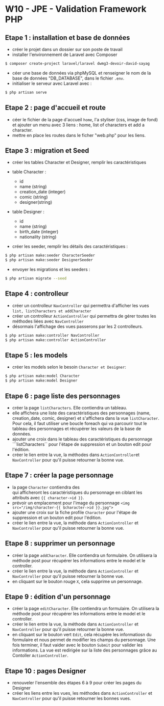 # W10 - JPE - Validation Framework PHP

## Etape 1 : installation et base de données
- créer le projet dans un dossier sur son poste de travail
- installer l'environnement de Laravel avec Composer
```bash
$ composer create-project laravel/laravel dwmg3-devoir-david-sayag
```
- céer une base de données via phpMySQL et renseigner le nom de la base de données "DB_DATABASE", dans le fichier ```.env```.  
- initialiser le serveur avec Laravel avec :
```bash
$ php artisan serve
```

## Etape 2 : page d'accueil et route
- céer le fichier de la page d'accueil ```home```, l'a styliser (css, image de fond) et ajouter un menu avec 3 liens : home, list of characters et add a character.
- mettre en place les routes dans le ficher "web.php" pour les liens.

## Etape 3 : migration et Seed
- créer les tables Character et Designer, remplir les caractéristiques
- table Character :
    - id
    - name (string)
    - creation_date (integer)
    - comic (string)
    - designer(string)

- table Designer :
    - id
    - name (string)
    - birth_date (integer)
    - nationality (string)

- créer les seeder, remplir les détails des caractéristiques :
```bash
$ php artisan make:seeder CharacterSeeder
$ php artisan make:seeder DesignerSeeder
```
- envoyer les migrations et les seeders :
```bash
$ php artisan migrate --seed
```

## Etape 4 : controlleur
- créer un controlleur ```NavController``` qui permettra d'afficher les vues ```list, listCharacters et addCharacter```
- créer un controlleur ```ActionController``` qui permettra de gérer toutes les méthodes liées avec ```NavController```
- désormais l'affichage des vues passerons par les 2 controlleurs.
```bash
$ php artisan make:controller NavController
$ php artisan make:controller ActionController
```

## Etape 5 : les models
- créer les models selon le besoin ```Character et Designer```:
```bash
$ php artisan make:model Character
$ php artisan make:model Designer
```
## Etape 6 : page liste des personnages
- créer la page ```listCharacters```. Elle contiendra un tableau.
- elle affichera une liste des caractéristiques des personnages (name, creation_date, comic, designer) et s'affichera dans la vue ```listCharacter```.
Pour cela, il faut utiliser une boucle foreach qui va parcourir tout le tableau des personnages et récupérer les valeurs de la base de données.
- ajouter une croix dans le tableau des caractéristiques du personnage ```listCharacters`` pour l'étape de suppression et un bouton edit pour l'édition.
- créer le lien entre la vue, la méthodes dans ```ActionController```et ```NavController``` pour qu'il puisse retourner la bonne vue.

## Etape 7 : créer la page personnage
- la page ```Character``` contiendra des <div> qui afficheront les caractéristiques du personnage en ciblant les attributs avec ``` {{ character->id }} ```.
- prévoir un emplacement pour l'image du personnage ``` <img src="/img/character-{{ $character->id }}.jpg"> ```
- ajouter une croix sur la fiche profile ```Character``` pour l'étape de suppression et un bouton edit pour l'édition.
- créer le lien entre la vue, la méthode dans ```ActionController``` et ```NavController``` pour qu'il puisse retourner la bonne vue.

## Etape 8 : supprimer un personnage
- créer la page ```addCharacter```. Elle contiendra un formulaire. On utilisera la méthode post pour récupérer les informations entre le model et le controller.
- créer le lien entre la vue, la méthode dans ```ActionController``` et ```NavController``` pour qu'il puisse retourner la bonne vue.
- en cliquant sur le bouton rouge ```X```, cela supprime un personnage.

## Etape 9 : édition d'un personnage
- créer la page ```editCharacter```. Elle contiendra un formulaire. On utilisera la méthode post pour récupérer les informations entre le model et le controller.
- créer le lien entre la vue, la méthode dans ```ActionController``` et ```NavController``` pour qu'il puisse retourner la bonne vue.
- en cliquant sur le bouton vert ```Edit```, cela récupère les informatiosn du formulaire et nous permet de modifier les champs du personnage. Une fois terminer, il faut vaider avec le bouton ```Submit``` pour valider les informations. La vue est redirigée sur la liste des personnages grâce au Contoller ```ActionController```.

## Etape 10 : pages Designer
- renouveler l'ensemble des étapes 6 à 9 pour créer les pages du Designer
- créer les liens entre les vues, les méthodes dans ```ActionController``` et ```NavController``` pour qu'il puisse retourner les bonnes vues.
